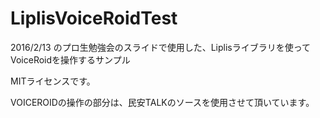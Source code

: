 # LiplisVoiceRoidTest
2016/2/13 のプロ生勉強会のスライドで使用した、Liplisライブラリを使ってVoiceRoidを操作するサンプル

MITライセンスです。

VOICEROIDの操作の部分は、民安TALKのソースを使用させて頂いています。
